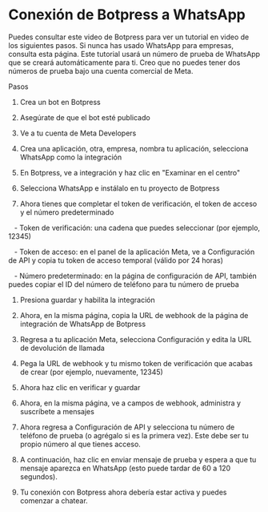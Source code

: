 # Conexión de Botpress a WhatsApp
Puedes consultar este video de Botpress para ver un tutorial en video de los siguientes pasos. Si nunca has usado WhatsApp para empresas, consulta esta página. Este tutorial usará un número de prueba de WhatsApp que se creará automáticamente para ti. Creo que no puedes tener dos números de prueba bajo una cuenta comercial de Meta.

Pasos
1. Crea un bot en Botpress

2. Asegúrate de que el bot esté publicado

3. Ve a tu cuenta de Meta Developers

4. Crea una aplicación, otra, empresa, nombra tu aplicación, selecciona WhatsApp como la integración

5. En Botpress, ve a integración y haz clic en "Examinar en el centro"

6. Selecciona WhatsApp e instálalo en tu proyecto de Botpress

7. Ahora tienes que completar el token de verificación, el token de acceso y el número predeterminado

   - Token de verificación: una cadena que puedes seleccionar (por ejemplo, 12345)

   - Token de acceso: en el panel de la aplicación Meta, ve a Configuración de API y copia tu token de acceso temporal (válido por 24 horas)

   - Número predeterminado: en la página de configuración de API, también puedes copiar el ID del número de teléfono para tu número de prueba

1. Presiona guardar y habilita la integración

2. Ahora, en la misma página, copia la URL de webhook de la página de integración de WhatsApp de Botpress

3. Regresa a tu aplicación Meta, selecciona Configuración y edita la URL de devolución de llamada

4. Pega la URL de webhook y tu mismo token de verificación que acabas de crear (por ejemplo, nuevamente, 12345)

5. Ahora haz clic en verificar y guardar

6. Ahora, en la misma página, ve a campos de webhook, administra y suscríbete a mensajes

7. Ahora regresa a Configuración de API y selecciona tu número de teléfono de prueba (o agrégalo si es la primera vez). Este debe ser tu propio número al que tienes acceso.

8. A continuación, haz clic en enviar mensaje de prueba y espera a que tu mensaje aparezca en WhatsApp (esto puede tardar de 60 a 120 segundos).

9. Tu conexión con Botpress ahora debería estar activa y puedes comenzar a chatear.
